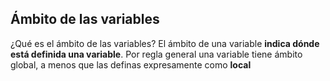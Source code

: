 ## Ámbito de las variables  

¿Qué es el ámbito de las variables? El ámbito de una variable **indica dónde está definida una variable**. Por regla general una variable tiene ámbito global, a menos que las definas expresamente como **local**